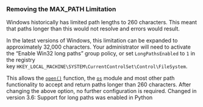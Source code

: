 ### Removing the MAX_PATH Limitation[](https://docs.python.org/3.11/using/windows.html#removing-the-max-path-limitation "Permalink to this headline")

Windows historically has limited path lengths to 260 characters. This meant that paths longer than this would not resolve and errors would result.

In the latest versions of Windows, this limitation can be expanded to approximately 32,000 characters. Your administrator will need to activate the “Enable Win32 long paths” group policy, or set `LongPathsEnabled` to `1` in the registry key `HKEY_LOCAL_MACHINE\SYSTEM\CurrentControlSet\Control\FileSystem`.

This allows the [`open()`](https://docs.python.org/3.11/library/functions.html#open "open") function, the [`os`](https://docs.python.org/3.11/library/os.html#module-os "os: Miscellaneous operating system interfaces.") module and most other path functionality to accept and return paths longer than 260 characters.
After changing the above option, no further configuration is required.
Changed in version 3.6: Support for long paths was enabled in Python